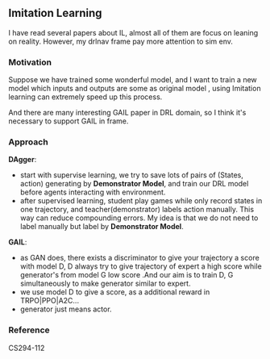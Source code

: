 ## Imitation Learning

I have read several papers about IL,  almost all of them are focus on leaning on reality. However, my drlnav frame pay more attention to sim env.



### Motivation

Suppose we have trained some wonderful model, and I want to train a new model which inputs and outputs are some as original model , using Imitation learning can extremely speed up this process. 



And there are many interesting GAIL paper in DRL domain, so I think it's necessary to support GAIL in frame.



### Approach

**DAgger**:

- start with  supervise learning, we try to save lots of pairs of (States, action) generating by **Demonstrator Model**,  and train our DRL model before agents interacting with environment.
- after supervised learning, student play games while only record states in one trajectory, and teacher(demonstrator) labels action manually. This way can reduce compounding errors.  My idea is that we do not need to label manually but label by **Demonstrator Model**.

**GAIL**:

- as GAN does, there exists a discriminator to give your trajectory a score with model D, D always try to  give trajectory of expert a high score while generator's from model G low score .And our aim is to train  D, G simultaneously to make generator similar to expert.
- we use model D to give a score, as a additional reward in TRPO|PPO|A2C...
- generator just means actor.







### Reference

CS294-112 